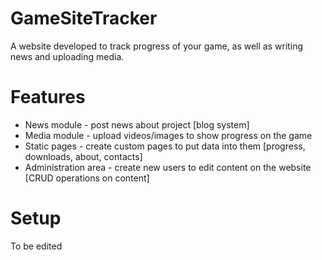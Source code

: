 # GameSiteTracker
A website developed to track progress of your game, as well as writing news and uploading media.

# Features
  * News module - post news about project [blog system]
  * Media module - upload videos/images to show progress on the game
  * Static pages - create custom pages to put data into them [progress, downloads, about, contacts]
  * Administration area - create new users to edit content on the website [CRUD operations on content]

# Setup
To be edited
